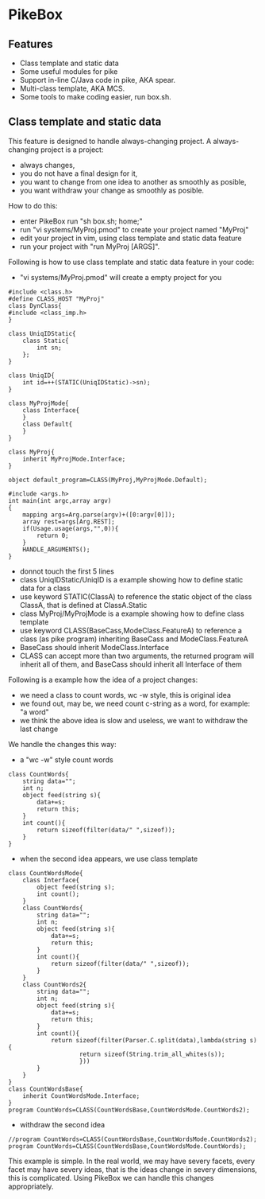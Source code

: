 # PikeBox

## Features

* Class template and static data
* Some useful modules for pike
* Support in-line C/Java code in pike, AKA spear.
* Multi-class template, AKA MCS.
* Some tools to make coding easier, run box.sh.

## Class template and static data

This feature is designed to handle always-changing project. A always-changing
project is a project:

* always changes,
* you do not have a final design for it,
* you want to change from one idea to another as smoothly as posible,
* you want withdraw your change as smoothly as posible.

How to do this:

* enter PikeBox run "sh box.sh; home;"
* run "vi systems/MyProj.pmod" to create your project named "MyProj"
* edit your project in vim, using class template and static data feature
* run your project with "run MyProj [ARGS]".

Following is how to use class template and static data feature in your code:

* "vi systems/MyProj.pmod" will create a empty project for you

```
#include <class.h>
#define CLASS_HOST "MyProj"
class DynClass{
#include <class_imp.h>
}

class UniqIDStatic{
	class Static{
		int sn;
	};
}

class UniqID{
	int id=++(STATIC(UniqIDStatic)->sn);
}

class MyProjMode{
	class Interface{
	}
	class Default{
	}
}

class MyProj{
	inherit MyProjMode.Interface;
}

object default_program=CLASS(MyProj,MyProjMode.Default);

#include <args.h>
int main(int argc,array argv)
{
	mapping args=Arg.parse(argv)+([0:argv[0]]);
	array rest=args[Arg.REST];
	if(Usage.usage(args,"",0)){
		return 0;
	}
	HANDLE_ARGUMENTS();
}
```

* donnot touch the first 5 lines
* class UniqIDStatic/UniqID is a example showing how to define static data for a class
* use keyword STATIC(ClassA) to reference the static object of the class ClassA, that is defined at ClassA.Static
* class MyProj/MyProjMode is a example showing how to define class template
* use keyword CLASS(BaseCass,ModeClass.FeatureA) to reference a class (as pike program) inheriting BaseCass and ModeClass.FeatureA
* BaseCass should inherit ModeClass.Interface
* CLASS can accept more than two arguments, the returned program will inherit all of them, and BaseCass should inherit all Interface of them

Following is a example how the idea of a project changes:

* we need a class to count words, wc -w style, this is original idea
* we found out, may be, we need count c-string as a word, for example: "a word"
* we think the above idea is slow and useless, we want to withdraw the last change

We handle the changes this way:

* a "wc -w" style count words

```
class CountWords{
	string data="";
	int n;
	object feed(string s){
		data+=s;
		return this;
	}
	int count(){
		return sizeof(filter(data/" ",sizeof));
	}
}
```

* when the second idea appears, we use class template

```
class CountWordsMode{
	class Interface{
		object feed(string s);
		int count();
	}
	class CountWords{
		string data="";
		int n;
		object feed(string s){
			data+=s;
			return this;
		}
		int count(){
			return sizeof(filter(data/" ",sizeof));
		}
	}
	class CountWords2{
		string data="";
		int n;
		object feed(string s){
			data+=s;
			return this;
		}
		int count(){
			return sizeof(filter(Parser.C.split(data),lambda(string s){
					return sizeof(String.trim_all_whites(s));
					}))
		}
	}
}
class CountWordsBase{
	inherit CountWordsMode.Interface;
}
program CountWords=CLASS(CountWordsBase,CountWordsMode.CountWords2);
```

* withdraw the second idea

```
//program CountWords=CLASS(CountWordsBase,CountWordsMode.CountWords2);
program CountWords=CLASS(CountWordsBase,CountWordsMode.CountWords);
```

This example is simple. In the real world, we may have severy facets, every
facet may have severy ideas, that is the ideas change in severy dimensions,
this is complicated. Using PikeBox we can handle this changes
appropriately.

